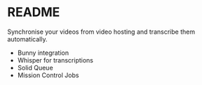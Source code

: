# README

Synchronise your videos from video hosting and transcribe them automatically.
- Bunny integration
- Whisper for transcriptions
- Solid Queue
- Mission Control Jobs

